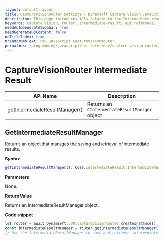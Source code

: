 ```yaml
---
layout: default-layout
title: CaptureVisionRouter Settings - Dynamsoft Capture Vision JavaScript Edition API
description: This page introduces APIs related to the Intermediate-result of CaptureVisionRouter of Dynamsoft Capture Vision JavaScript Edition.
keywords: capture vision, router, Intermediate-result, api reference, javascript, js
needAutoGenerateSidebar: true
needGenerateH3Content: false
noTitleIndex: true
breadcrumbText: CVR JavaScript CaptureVisionRouter
permalink: /programming/javascript/api-reference/capture-vision-router/intermediate-result.html
---
```


# CaptureVisionRouter Intermediate Result

| API Name                                                      | Description                                               |
| ------------------------------------------------------------- | --------------------------------------------------------- |
| [getIntermediateResultManager()](#getintermediateresultmanager) | Returns an `CIntermediateResultManager` object.           |

## GetIntermediateResultManager

Returns an object that manages the saving and retrieval of intermediate results.

**Syntax**

```typescript
getIntermediateResultManager(): Core.IntermediateResult.IntermediateResultManager;
```

**Parameters**

None.

**Return Value**

Returns an IntermediateResultManager object.

**Code snippet**

```javascript
let router = await Dynamsoft.CVR.CaptureVisionRouter.createInstance();
const intermediateResultManager = router.getIntermediateResultManager();
// Use the intermediateResultManager to save and retrieve intermediate results
```